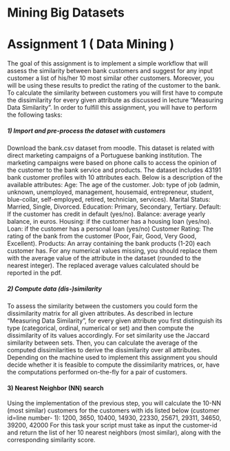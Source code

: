 # Mining Big Datasets
 
# Assignment 1 ( Data Mining ) 

The goal of this assignment is to implement a simple workflow that will assess the
similarity between bank customers and suggest for any input customer a list of his/her
10 most similar other customers. Moreover, you will be using these results to predict
the rating of the customer to the bank. To calculate the similarity between customers
you will first have to compute the dissimilarity for every given attribute as discussed
in lecture “Measuring Data Similarity”.
In order to fulfill this assignment, you will have to perform the following tasks:
##### 1) Import and pre-process the dataset with customers
Download the bank.csv dataset from moodle. This dataset is related with direct
marketing campaigns of a Portuguese banking institution. The marketing campaigns
were based on phone calls to access the opinion of the customer to the bank service
and products. The dataset includes 43191 bank customer profiles with 10 attributes
each. Below is a description of the available attributes:
Age: The age of the customer.
Job: type of job (admin, unknown, unemployed, management, housemaid,
entrepreneur, student, blue-collar, self-employed, retired, technician, services).
Marital Status: Married, Single, Divorced.
Education: Primary, Secondary, Tertiary.
Default: If the customer has credit in default (yes/no).
Balance: average yearly balance, in euros.
Housing: if the customer has a housing loan (yes/no).
Loan: if the customer has a personal loan (yes/no)
Customer Rating: The rating of the bank from the customer (Poor, Fair, Good, Very
Good, Excellent).
Products: An array containing the bank products (1-20) each customer has.
For any numerical values missing, you should replace them with the average value of
the attribute in the dataset (rounded to the nearest integer). The replaced average
values calculated should be reported in the pdf.
##### 2) Compute data (dis-)similarity
To assess the similarity between the customers you could form the dissimilarity matrix
for all given attributes. As described in lecture “Measuring Data Similarity”, for every
given attribute you first distinguish its type (categorical, ordinal, numerical or set) and
then compute the dissimilarity of its values accordingly. For set similarity use the
Jaccard similarity between sets. Then, you can calculate the average of the computed
dissimilarities to derive the dissimilarity over all attributes. Depending on the machine
used to implement this assignment you should decide whether it is feasible to
compute the dissimilarity matrices, or, have the computations performed on-the-fly
for a pair of customers.
#### 3) Nearest Neighbor (NN) search
Using the implementation of the previous step, you will calculate the 10-NN (most
similar) customers for the customers with ids listed below (customer id=line number-
1):
1200, 3650, 10400, 14930, 22330, 25671, 29311, 34650, 39200, 42000
For this task your script must take as input the customer-id and return the list of her
10 nearest neighbors (most similar), along with the corresponding similarity score.

